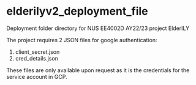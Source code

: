 # elderilyv2_deployment_file
Deployment folder directory for NUS EE4002D AY22/23 project ElderILY

The project requires 2 JSON files for google authentication:
1. client_secret.json
2. cred_details.json

These files are only available upon request as it is the credentials for the service account in GCP.
